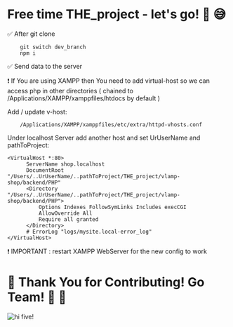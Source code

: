 # Free time THE_project - let's go! 💪 😅

✅  After git clone

        git switch dev_branch
        npm i
    
   ✅ Send data to the server
    
❗️ If You are using XAMPP then You need to add virtual-host so we can access php in other directories ( chained to /Applications/XAMPP/xamppfiles/htdocs by default )

Add / update v-host: 

        /Applications/XAMPP/xamppfiles/etc/extra/httpd-vhosts.conf
        
Under localhost Server add another host and set UrUserName and pathToProject:
    
    <VirtualHost *:80>
          ServerName shop.localhost
          DocumentRoot "/Users/..UrUserName/..pathToProject/THE_project/vlamp-shop/backend/PHP"
          <Directory "/Users/..UrUserName/..pathToProject/THE_project/vlamp-shop/backend/PHP">
              Options Indexes FollowSymLinks Includes execCGI
              AllowOverride All
              Require all granted
          </Directory>
          # ErrorLog "logs/mysite.local-error_log"
    </VirtualHost>  

❗️ IMPORTANT : restart XAMPP WebServer for the new config to work

# 🙏  Thank You for Contributing! Go Team! 🚀 🙂

![hi five!](https://i.pinimg.com/originals/8a/35/c2/8a35c2852acd66df73a5e9d82faa474d.gif)

